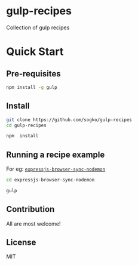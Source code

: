 # gulp-recipes

Collection of gulp recipes

# Quick Start

## Pre-requisites

```bash
npm install -g gulp
```

## Install

```bash
git clone https://github.com/sogko/gulp-recipes
cd gulp-recipes

npm  install

```

## Running a recipe example

For eg: [```expressjs-browser-sync-nodemon```](expressjs-browser-sync-nodemon)

```bash
cd expressjs-browser-sync-nodemon

gulp
```

## Contribution
All are most welcome!

## License
MIT
